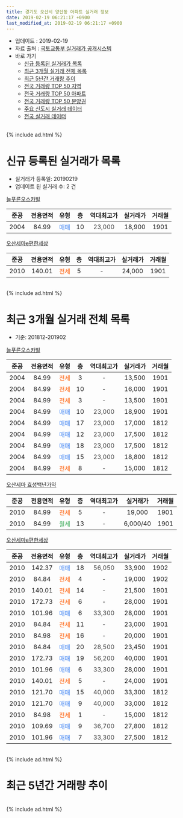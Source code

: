```yaml
---
title: 경기도 오산시 양산동 아파트 실거래 정보
date: 2019-02-19 06:21:17 +0900
last_modified_at: 2019-02-19 06:21:17 +0900
---
```


* 업데이트 : 2019-02-19
* 자료 출처 : [국토교통부 실거래가 공개시스템](http://rt.molit.go.kr)
* 바로 가기
    * [신규 등록된 실거래가 목록](#신규-등록된-실거래가-목록)
    * [최근 3개월 실거래 전체 목록](#최근-3개월-실거래-전체-목록)
    * [최근 5년간 거래량 추이](#최근-5년간-거래량-추이)
    * [전국 거래량 TOP 50 지역](https://ayogom.github.io/apt-trade-info/최근-3개월-전국에서-가장-거래가-많이-발생한-지역)
    * [전국 거래량 TOP 50 아파트](https://ayogom.github.io/apt-trade-info/최근-3개월-전국에서-가장-거래가-많이-발생한-아파트)
    * [전국 거래량 TOP 50 분양권](https://ayogom.github.io/apt-trade-info/최근-3개월-전국에서-가장-거래가-많이-발생한-분양권)
    * [주요 신도시 실거래 데이터](https://ayogom.github.io/apt-trade-info/주요-신도시)
    * [전국 실거래 데이터](https://ayogom.github.io/apt-trade-info/전국)
<br>
{% include ad.html %}
<br>

# 신규 등록된 실거래가 목록
* 실거래가 등록일: 20190219
* 업데이트 된 실거래 수: 2 건


[늘푸른오스카빌](https://search.naver.com/search.naver?query=%EA%B2%BD%EA%B8%B0%EB%8F%84+%EC%98%A4%EC%82%B0%EC%8B%9C+%EC%96%91%EC%82%B0%EB%8F%99+%EB%8A%98%ED%91%B8%EB%A5%B8%EC%98%A4%EC%8A%A4%EC%B9%B4%EB%B9%8C)

|준공|전용면적|유형|층|역대최고가|실거래가|거래월|
|:---:|:---:|:---:|:---:|:---:|:---:|:---:|
|2004|84.99|<span style="color:#4285f3">매매</span>|10|<span style="color:#444444">23,000</span>|18,900|1901|

[오산세마e편한세상](https://search.naver.com/search.naver?query=%EA%B2%BD%EA%B8%B0%EB%8F%84+%EC%98%A4%EC%82%B0%EC%8B%9C+%EC%96%91%EC%82%B0%EB%8F%99+%EC%98%A4%EC%82%B0%EC%84%B8%EB%A7%88e%ED%8E%B8%ED%95%9C%EC%84%B8%EC%83%81)

|준공|전용면적|유형|층|역대최고가|실거래가|거래월|
|:---:|:---:|:---:|:---:|:---:|:---:|:---:|
|2010|140.01|<span style="color:#ff5a00">전세</span>|5|<span style="color:#444444">-</span>|24,000|1901|


<br>
{% include ad.html %}
<br>

# 최근 3개월 실거래 전체 목록
* 기준: 201812-201902


[늘푸른오스카빌](https://search.naver.com/search.naver?query=%EA%B2%BD%EA%B8%B0%EB%8F%84+%EC%98%A4%EC%82%B0%EC%8B%9C+%EC%96%91%EC%82%B0%EB%8F%99+%EB%8A%98%ED%91%B8%EB%A5%B8%EC%98%A4%EC%8A%A4%EC%B9%B4%EB%B9%8C)

|준공|전용면적|유형|층|역대최고가|실거래가|거래월|
|:---:|:---:|:---:|:---:|:---:|:---:|:---:|
|2004|84.99|<span style="color:#ff5a00">전세</span>|3|<span style="color:#444444">-</span>|13,500|1901|
|2004|84.99|<span style="color:#ff5a00">전세</span>|10|<span style="color:#444444">-</span>|16,000|1901|
|2004|84.99|<span style="color:#ff5a00">전세</span>|3|<span style="color:#444444">-</span>|13,500|1901|
|2004|84.99|<span style="color:#4285f3">매매</span>|10|<span style="color:#444444">23,000</span>|18,900|1901|
|2004|84.99|<span style="color:#4285f3">매매</span>|17|<span style="color:#444444">23,000</span>|17,000|1812|
|2004|84.99|<span style="color:#4285f3">매매</span>|12|<span style="color:#444444">23,000</span>|17,500|1812|
|2004|84.99|<span style="color:#4285f3">매매</span>|18|<span style="color:#444444">23,000</span>|17,500|1812|
|2004|84.99|<span style="color:#4285f3">매매</span>|15|<span style="color:#444444">23,000</span>|18,800|1812|
|2004|84.99|<span style="color:#ff5a00">전세</span>|8|<span style="color:#444444">-</span>|15,000|1812|

[오산세마 효성백년가약](https://search.naver.com/search.naver?query=%EA%B2%BD%EA%B8%B0%EB%8F%84+%EC%98%A4%EC%82%B0%EC%8B%9C+%EC%96%91%EC%82%B0%EB%8F%99+%EC%98%A4%EC%82%B0%EC%84%B8%EB%A7%88+%ED%9A%A8%EC%84%B1%EB%B0%B1%EB%85%84%EA%B0%80%EC%95%BD)

|준공|전용면적|유형|층|역대최고가|실거래가|거래월|
|:---:|:---:|:---:|:---:|:---:|:---:|:---:|
|2010|84.99|<span style="color:#ff5a00">전세</span>|5|<span style="color:#444444">-</span>|19,000|1901|
|2010|84.99|<span style="color:#34a853">월세</span>|13|<span style="color:#444444">-</span>|6,000/40|1901|

[오산세마e편한세상](https://search.naver.com/search.naver?query=%EA%B2%BD%EA%B8%B0%EB%8F%84+%EC%98%A4%EC%82%B0%EC%8B%9C+%EC%96%91%EC%82%B0%EB%8F%99+%EC%98%A4%EC%82%B0%EC%84%B8%EB%A7%88e%ED%8E%B8%ED%95%9C%EC%84%B8%EC%83%81)

|준공|전용면적|유형|층|역대최고가|실거래가|거래월|
|:---:|:---:|:---:|:---:|:---:|:---:|:---:|
|2010|142.37|<span style="color:#4285f3">매매</span>|18|<span style="color:#444444">56,050</span>|33,900|1902|
|2010|84.84|<span style="color:#ff5a00">전세</span>|4|<span style="color:#444444">-</span>|19,000|1902|
|2010|140.01|<span style="color:#ff5a00">전세</span>|14|<span style="color:#444444">-</span>|21,500|1901|
|2010|172.73|<span style="color:#ff5a00">전세</span>|6|<span style="color:#444444">-</span>|28,000|1901|
|2010|101.96|<span style="color:#4285f3">매매</span>|6|<span style="color:#444444">33,300</span>|28,000|1901|
|2010|84.84|<span style="color:#ff5a00">전세</span>|11|<span style="color:#444444">-</span>|23,000|1901|
|2010|84.98|<span style="color:#ff5a00">전세</span>|16|<span style="color:#444444">-</span>|20,000|1901|
|2010|84.84|<span style="color:#4285f3">매매</span>|20|<span style="color:#444444">28,500</span>|23,450|1901|
|2010|172.73|<span style="color:#4285f3">매매</span>|19|<span style="color:#444444">56,200</span>|40,000|1901|
|2010|101.96|<span style="color:#4285f3">매매</span>|6|<span style="color:#444444">33,300</span>|28,000|1901|
|2010|140.01|<span style="color:#ff5a00">전세</span>|5|<span style="color:#444444">-</span>|24,000|1901|
|2010|121.70|<span style="color:#4285f3">매매</span>|15|<span style="color:#444444">40,000</span>|33,300|1812|
|2010|121.70|<span style="color:#4285f3">매매</span>|9|<span style="color:#444444">40,000</span>|33,000|1812|
|2010|84.98|<span style="color:#ff5a00">전세</span>|1|<span style="color:#444444">-</span>|15,000|1812|
|2010|109.69|<span style="color:#4285f3">매매</span>|9|<span style="color:#444444">36,700</span>|27,800|1812|
|2010|101.96|<span style="color:#4285f3">매매</span>|7|<span style="color:#444444">33,300</span>|27,500|1812|


<br>
{% include ad.html %}
<br>

# 최근 5년간 거래량 추이


<div style="width:100%;">
    <canvas id="deal_progress" height="200"></canvas>
</div>

<script>
new Chart(document.getElementById("deal_progress"), {
    type: 'line',
    data: {
        labels: ['201402','201403','201404','201405','201406','201407','201408','201409','201410','201411','201412','201501','201502','201503','201504','201505','201506','201507','201508','201509','201510','201511','201512','201601','201602','201603','201604','201605','201606','201607','201608','201609','201610','201611','201612','201701','201702','201703','201704','201705','201706','201707','201708','201709','201710','201711','201712','201801','201802','201803','201804','201805','201806','201807','201808','201809','201810','201811','201812','201901','201902'],
        datasets: [{
            label: '매매',
            pointRadius: 1,
            data: [19, 25, 13, 9, 13, 9, 18, 18, 25, 15, 13, 22, 17, 25, 20, 20, 24, 20, 16, 17, 24, 26, 11, 10, 14, 20, 23, 20, 15, 14, 23, 10, 23, 17, 12, 5, 13, 13, 16, 17, 20, 17, 13, 15, 7, 10, 11, 11, 4, 12, 3, 11, 9, 14, 16, 10, 14, 12, 8, 5, 1],
            borderColor: "rgba(255, 201, 14, 1)",
            backgroundColor: "rgba(255, 201, 14, 0.5)",
            fill: false,
            lineTension: 0
        },{
            label: '전월세',
            pointRadius: 1,
            data: [34, 37, 29, 29, 19, 20, 16, 19, 12, 11, 23, 26, 20, 10, 14, 10, 18, 16, 16, 8, 12, 7, 18, 18, 23, 22, 22, 15, 15, 12, 10, 13, 18, 5, 13, 10, 14, 11, 12, 11, 13, 5, 16, 8, 4, 12, 10, 19, 7, 11, 3, 8, 13, 13, 9, 6, 4, 5, 2, 10, 1],
            borderColor: "rgba(0, 141, 185, 1)",
            backgroundColor: "rgba(0, 141, 185, 0.5)",
            fill: false,
            lineTension: 0
        }
        ]
    },
    options: {
        responsive: true,
        title: {
            display: false
        },
        tooltips: {
            mode: 'index',
            intersect: false
        },
        hover: {
            mode: 'nearest',
            intersect: true
        },
        scales: {
            xAxes: [{
                display: true,
                scaleLabel: {
                    display: true,
                    labelString: '년/월'
                }
            }],
            yAxes: [{
                display: true,
                ticks: {
                    suggestedMin: 0,
                },
                scaleLabel: {
                    display: true,
                    labelString: '실거래 수'
                }
            }]
        }
    }
});

</script>


<br>
{% include ad.html %}
<br>

